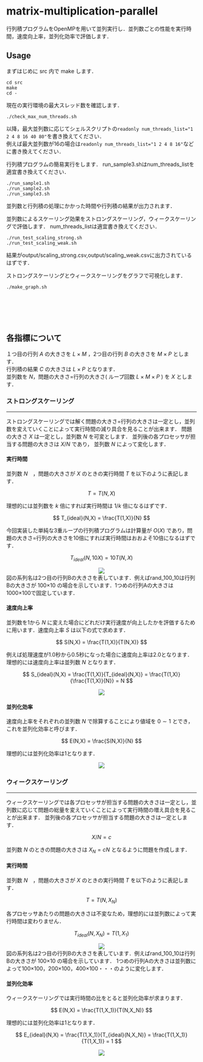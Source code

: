 # matrix-multiplication-parallel
行列積プログラムをOpenMPを用いて並列実行し．並列数ごとの性能を実行時間，速度向上率，並列化効率で評価します．

## Usage

まずはじめに src 内で make します．
```
cd src
make
cd -
```

現在の実行環境の最大スレッド数を確認します．
```
./check_max_num_threads.sh
```
以降，最大並列数に応じてシェルスクリプトの`readonly num_threads_list="1 2 4 8 16 40 80"`を書き換えてください．  
例えば最大並列数が16の場合は`readonly num_threads_list="1 2 4 8 16"`などに書き換えてください．



行列積プログラムの簡易実行をします．
run_sample3.shはnum_threads_listを適宜書き換えてください．
```
./run_sample1.sh
./run_sample2.sh
./run_sample3.sh
```
並列数と行列積の処理にかかった時間や行列積の結果が出力されます．

並列数によるスケーリング効果をストロングスケーリング，ウィークスケーリングで評価します．
num_threads_listは適宜書き換えてください．
```
./run_test_scaling_strong.sh
./run_test_scaling_weak.sh
```
結果がoutput/scaling_strong.csv,output/scaling_weak.csvに出力されているはずです．

ストロングスケーリングとウィークスケーリングをグラフで可視化します．
```
./make_graph.sh
```
<br>
<br>
<br>
<br>

## 各指標について
１つ目の行列 $A$ の大きさを $L \times M$ ，2つ目の行列 $B$ の大きさを $M \times P$ とします．  
行列積の結果 $C$ の大きさは $L \times P$ となります．  
並列数を $N$，問題の大きさ=行列の大きさ( ループ回数 $L\times M \times P$ ) を $X$ とします．


### ストロングスケーリング
---
ストロングスケーリングでは解く問題の大きさ=行列の大きさは一定とし，並列数を変えていくことによって実行時間の減り具合を見ることが出来ます．
問題の大きさ $X$ は一定とし，並列数 $N$ を可変とします．
並列後の各プロセッサが担当する問題の大きさは $X/N$ であり， 並列数 $N$ によって変化します．

#### 実行時間
並列数 $N$　，問題の大きさが $X$ のときの実行時間 $T$ を以下のように表記します．

$$
T = T(N,X)
$$

理想的には並列数を $k$ 倍にすれば実行時間は $1/k$ 倍になるはずです．　　  

$$
T_{ideal}(N,X) = \frac{T(1,X)}{N}
$$

今回実装した単純な3重ループの行列積プログラムは計算量が $O(X)$ であり，問題の大きさ=行列の大きさを10倍にすれば実行時間はおおよそ10倍になるはずです．  

$$
T_{ideal}(N,10X) = 10T(N,X)
$$

<div align="center">
<img src="output/plot_strong_time.png">
</div>
図の系列名は2つ目の行列Bの大きさを表しています．例えばrand_100_10は行列Bの大きさが 100×10 の場合を示しています．1つめの行列Aの大きさは1000×100で固定しています．

#### 速度向上率
並列数を1から $N$ に変えた場合にどれだけ実行速度が向上したかを評価するために用います．速度向上率 $S$ は以下の式で求めます．  

$$
S(N,X) = \frac{T(1,X)}{T(N,X)}
$$

例えば処理速度が1.0秒から0.5秒になった場合に速度向上率は2.0となります．  
理想的には速度向上率は並列数 $N$ となります．

$$
S_{ideal}(N,X) = \frac{T(1,X)}{T_{ideal}(N,X)} = \frac{T(1,X)}{\frac{T(1,X)}{N}} = N
$$

<div align="center">
<img src="output/plot_strong_speed.png">
</div>

#### 並列化効率
速度向上率をそれぞれの並列数 $N$ で除算することにより値域を $0 \sim 1$ とでき，これを並列化効率と呼びます．  

$$
E(N,X) = \frac{S(N,X)}{N}
$$

理想的には並列化効率は1となります．

<div align="center">
<img src="output/plot_strong_effi.png">
</div>


### ウィークスケーリング
---
ウィークスケーリングでは各プロセッサが担当する問題の大きさは一定とし，並列数に応じて問題の総量を変えていくことによって実行時間の増え具合を見ることが出来ます．
並列後の各プロセッサが担当する問題の大きさは一定とします．

$$
X/N = c
$$

並列数 $N$ のときの問題の大きさは $X_N = cN$ となるように問題を作成します．

#### 実行時間
並列数 $N$　，問題の大きさが $X$ のときの実行時間 $T$ を以下のように表記します．

$$
T = T(N,X_N)
$$

各プロセッサあたりの問題の大きさは不変なため，理想的には並列数によって実行時間は変わりません．

$$
T_{ideal}(N,X_N) = T(1,X_1)
$$

<div align="center">
<img src="output/plot_weak_time.png">
</div>
図の系列名は2つ目の行列Bの大きさを表しています．例えばrand_100_10は行列Bの大きさが 100×10 の場合を示しています．
1つめの行列Aの大きさは並列数によって100×100，200×100，400×100・・・のように変化します．

#### 並列化効率
ウィークスケーリングでは実行時間の比をとると並列化効率が求まります．

$$
E(N,X) = \frac{T(1,X_1)}{T(N,X_N)}
$$

理想的には並列化効率は1となります．

$$
E_{ideal}(N,X) = \frac{T(1,X_1)}{T_{ideal}(N,X_N)} = \frac{T(1,X_1)}{T(1,X_1)} = 1
$$


<div align="center">
<img src="output/plot_weak_effi.png">
</div>
